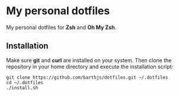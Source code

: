 # My personal dotfiles

My personal dotfiles for **Zsh** and **Oh My Zsh**.

## Installation

Make sure **git** and **curl** are installed on your system. Then clone the repository in your home directory and
execute the installation script:

```shell
git clone https://github.com/barthjs/dotfiles.git ~/.dotfiles
cd ~/.dotfiles
./install.sh
```